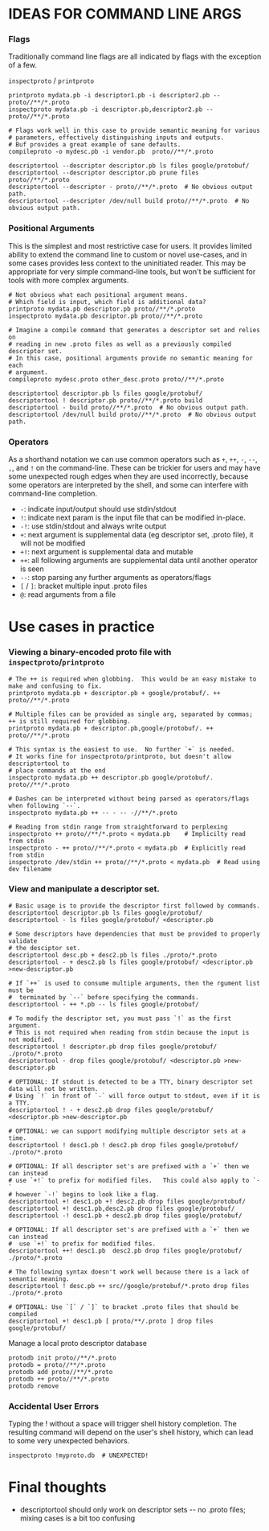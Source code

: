 # IDEAS FOR COMMAND LINE ARGS

### Flags

Traditionally command line flags are all indicated by flags with the exception
of a few.

`inspectproto` / `printproto`

```
printproto mydata.pb -i descriptor1.pb -i descriptor2.pb -- proto//**/*.proto
inspectproto mydata.pb -i descriptor.pb,descriptor2.pb -- proto//**/*.proto
```

```
# Flags work well in this case to provide semantic meaning for various
# parameters, effectively distinguishing inputs and outputs.
# Buf provides a great example of sane defaults.
compileproto -o mydesc.pb -i vendor.pb  proto//**/*.proto
```

```
descriptortool --descriptor descriptor.pb ls files google/protobuf/
descriptortool --descriptor descriptor.pb prune files proto//**/*.proto
descriptortool --descriptor - proto//**/*.proto  # No obvious output path.
descriptortool --descriptor /dev/null build proto//**/*.proto  # No obvious output path.
```

### Positional Arguments

This is the simplest and most restrictive case for users.  It provides limited ability to extend the command line to custom or novel use-cases, and in some cases provides less context to the uninitiated reader.   This may be appropriate for very simple command-line tools, but won't be sufficient for tools with more complex arguments.

```
# Not obvious what each positional argument means.
# Which field is input, which field is additional data?
printproto mydata.pb descriptor.pb proto//**/*.proto
inspectproto mydata.pb descriptor.pb proto//**/*.proto
```

```
# Imagine a compile command that generates a descriptor set and relies on
# reading in new .proto files as well as a previously compiled descriptor set.
# In this case, positional arguments provide no semantic meaning for each
# argument.
compileproto mydesc.proto other_desc.proto proto//**/*.proto
```

```
descriptortool descriptor.pb ls files google/protobuf/
descriptortool ! descriptor.pb proto//**/*.proto build
descriptortool - build proto//**/*.proto  # No obvious output path.
descriptortool /dev/null build proto//**/*.proto  # No obvious output path.
```

### Operators

As a shorthand notation we can use common operators such as `+`, `++`, `-`,
`--`, `,`, and `!` on the command-line.  These can be trickier for users and
may have some unexpected rough edges when they are used incorrectly, because
some operators are interpreted by the shell, and some can interfere with
command-line completion.

- `-`: indicate input/output should use stdin/stdout
- `!`: indicate next param is the input file that can be modified in-place.
- `-!`: use stdin/stdout and always write output
- `+`: next argument is supplemental data (eg descriptor set, .proto file), it will not be modified
- `+!`: next argument is supplemental data and mutable
- `++`: all following arguments are supplemental data until another operator is seen
- `--`: stop parsing any further arguments as operators/flags
- `[` / `]`: bracket multiple input .proto files
- `@`: read arguments from a file

# Use cases in practice

### Viewing a binary-encoded proto file with `inspectproto`/`printproto`

```
# The ++ is required when globbing.  This would be an easy mistake to make and confusing to fix.
printproto mydata.pb + descriptor.pb + google/protobuf/. ++ proto//**/*.proto

# Multiple files can be provided as single arg, separated by commas; ++ is still required for globbing.
printproto mydata.pb + descriptor.pb,google/protobuf/. ++ proto//**/*.proto

# This syntax is the easiest to use.  No further `+` is needed.
# It works fine for inspectproto/printproto, but doesn't allow descriptortool to
# place commands at the end
inspectproto mydata.pb ++ descriptor.pb google/protobuf/. proto//**/*.proto

# Dashes can be interpreted without being parsed as operators/flags when following `--`.
inspectproto mydata.pb ++ -- - -- -//**/*.proto

# Reading from stdin range from straightforward to perplexing
inspectproto ++ proto//**/*.proto < mydata.pb    # Implicilty read from stdin
inspectproto - ++ proto//**/*.proto < mydata.pb  # Explicitly read from stdin
inspectproto /dev/stdin ++ proto//**/*.proto < mydata.pb  # Read using dev filename
```

### View and manipulate a descriptor set.

```
# Basic usage is to provide the descriptor first followed by commands.
descriptortool descriptor.pb ls files google/protobuf/
descriptortool - ls files google/protobuf/ <descriptor.pb

# Some descriptors have dependencies that must be provided to properly validate
# the desciptor set.
descriptortool desc.pb + desc2.pb ls files ./proto/*.proto
descriptortool - + desc2.pb ls files google/protobuf/ <descriptor.pb >new-descriptor.pb

# If `++` is used to consume multiple arguments, then the rgument list must be
#  terminated by `--` before specifying the commands.
descriptortool - ++ *.pb -- ls files google/protobuf/

# To modify the descriptor set, you must pass `!` as the first argument.
# This is not required when reading from stdin because the input is not modified.
descriptortool ! descriptor.pb drop files google/protobuf/ ./proto/*.proto
descriptortool - drop files google/protobuf/ <descriptor.pb >new-descriptor.pb

# OPTIONAL: If stdout is detected to be a TTY, binary descriptor set data will not be written.
# Using `!` in front of `-` will force output to stdout, even if it is a TTY.
descriptortool ! - + desc2.pb drop files google/protobuf/ <descriptor.pb >new-descriptor.pb

# OPTIONAL: we can support modifying multiple descriptor sets at a time.
descriptortool ! desc1.pb ! desc2.pb drop files google/protobuf/ ./proto/*.proto

# OPTIONAL: If all descriptor set's are prefixed with a `+` then we can instead
# use `+!` to prefix for modified files.   This could also apply to `-`
# however `-!` begins to look like a flag.
descriptortool +! desc1.pb +! desc2.pb drop files google/protobuf/
descriptortool +! desc1.pb,desc2.pb drop files google/protobuf/
descriptortool -! desc1.pb + desc2.pb drop files google/protobuf/

# OPTIONAL: If all descriptor set's are prefixed with a `+` then we can instead
#  use `+!` to prefix for modified files.
descriptortool ++! desc1.pb  desc2.pb drop files google/protobuf/ ./proto/*.proto

# The following syntax doesn't work well because there is a lack of semantic meaning.
descriptortool ! desc.pb ++ src//google/protobuf/*.proto drop files ./proto/*.proto

# OPTIONAL: Use `[` / `]` to bracket .proto files that should be compiled
descriptortool +! desc1.pb [ proto/**/.proto ] drop files google/protobuf/
```

Manage a local proto descriptor database

```
protodb init proto//**/*.proto
protodb = proto//**/*.proto
protodb add proto//**/*.proto
protodb ++ proto//**/*.proto
protodb remove
```

### Accidental User Errors

Typing the ! without a space will trigger shell history completion.  The
resulting command will depend on the user's shell history, which can lead
to some very unexpected behaviors.

```
inspectproto !myproto.db  # UNEXPECTED!
```

# Final thoughts

- descriptortool should only work on descriptor sets -- no .proto files; mixing cases is a bit too confusing
